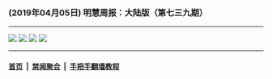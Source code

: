 ### (2019年04月05日) 明慧周报：大陆版（第七三九期） 

---

<img src="http://qikan.minghui.org/mhqkpage/qikanimage/2019/04/05/mhzb_739_pdf-online1.png"/> 

<img src="http://qikan.minghui.org/mhqkpage/qikanimage/2019/04/05/mhzb_739_pdf-online2.png"/> 

<img src="http://qikan.minghui.org/mhqkpage/qikanimage/2019/04/05/mhzb_739_pdf-online3.png"/> 

<img src="http://qikan.minghui.org/mhqkpage/qikanimage/2019/04/05/mhzb_739_pdf-online4.png"/> 



---

#### [首页](../../../..) &nbsp;|&nbsp; [禁闻聚合](https://github.com/gfw-breaker/banned-news) &nbsp;|&nbsp; [手把手翻墙教程](https://github.com/gfw-breaker/guides) 